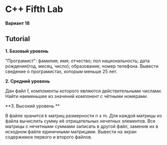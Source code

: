 # C++ Fifth Lab
**Вариант 18**

## Tutorial
**1. Базовый уровень**

"Програмист":
		фамилия; имя; отчество; пол национальность; дата рождения(год, месяц, число); образование; номер телефона. Вывести сведение о програмистаx, которым меньше 25 лет.
    
**2. Средний уровень**

Дан файл f, компоменты которого являются действительными числами. Найти наименьшее из значений компонент с чётными номерами.

**3. Высокий уровень  **

В файле хранится k матриц размерности n х m. Для каждой матрицы из файла вычислить сумму её отрицательных нечетных элементов. Все матрицы с нечетными суммами записать в другой файл, заменив их в исходном файле единичными матрицами. Вывести на экран содержимое первого и второго файлов.
